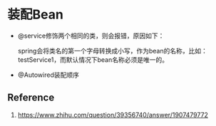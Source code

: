 # 装配Bean

- @service修饰两个相同的类，则会报错，原因如下：

  spring会将类名的第一个字母转换成小写，作为bean的名称，比如：testService1，而默认情况下bean名称必须是唯一的。

- @Autowired装配顺序

  





## Reference

1. https://www.zhihu.com/question/39356740/answer/1907479772
